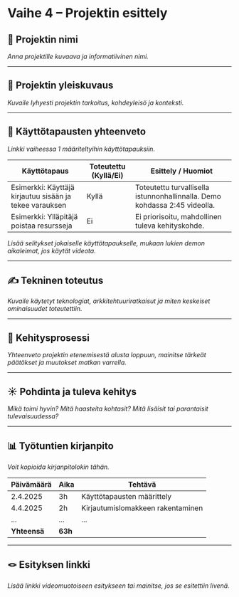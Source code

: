 # Vaihe 4 – Projektin esittely

## 🎯 Projektin nimi

_Anna projektille kuvaava ja informatiivinen nimi._

---

## 📝 Projektin yleiskuvaus

_Kuvaile lyhyesti projektin tarkoitus, kohdeyleisö ja konteksti._

---

## 📌 Käyttötapausten yhteenveto

_Linkki vaiheessa 1 määriteltyihin käyttötapauksiin._

| Käyttötapaus | Toteutettu (Kyllä/Ei) | Esittely / Huomiot |
|--------------|------------------------|---------------------|
| Esimerkki: Käyttäjä kirjautuu sisään ja tekee varauksen | Kyllä | Toteutettu turvallisella istunnonhallinnalla. Demo kohdassa 2:45 videolla. |
| Esimerkki: Ylläpitäjä poistaa resursseja | Ei | Ei priorisoitu, mahdollinen tuleva kehityskohde. |

_Lisää selitykset jokaiselle käyttötapaukselle, mukaan lukien demon aikaleimat, jos käytät videota._

---

## ✍️ Tekninen toteutus

_Kuvaile käytetyt teknologiat, arkkitehtuuriratkaisut ja miten keskeiset ominaisuudet toteutettiin._

---

## 🚂 Kehitysprosessi

_Yhteenveto projektin etenemisestä alusta loppuun, mainitse tärkeät päätökset ja muutokset matkan varrella._

---

## ☀️ Pohdinta ja tuleva kehitys

_Mikä toimi hyvin? Mitä haasteita kohtasit? Mitä lisäisit tai parantaisit tulevaisuudessa?_

---

## 📊 Työtuntien kirjanpito

_Voit kopioida kirjanpitolokin tähän._

| Päivämäärä | Aika | Tehtävä                              |
|------------|------|--------------------------------------|
| 2.4.2025   | 3h   | Käyttötapausten määrittely           |
| 4.4.2025   | 2h   | Kirjautumislomakkeen rakentaminen    |
| ...        | ...  | ...                                  |
| **Yhteensä** | **63h** |                                 |

---

## 🪢 Esityksen linkki

_Lisää linkki videomuotoiseen esitykseen tai mainitse, jos se esitettiin livenä._
